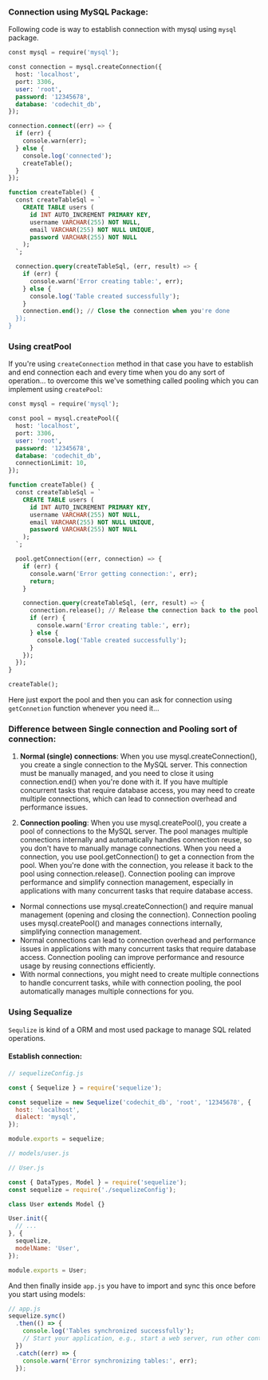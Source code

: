 ### Connection using MySQL Package:

Following code is way to establish connection with mysql using `mysql` package.

```sql
const mysql = require('mysql');

const connection = mysql.createConnection({
  host: 'localhost',
  port: 3306,
  user: 'root',
  password: '12345678',
  database: 'codechit_db',
});

connection.connect((err) => {
  if (err) {
    console.warn(err);
  } else {
    console.log('connected');
    createTable();
  }
});

function createTable() {
  const createTableSql = `
    CREATE TABLE users (
      id INT AUTO_INCREMENT PRIMARY KEY,
      username VARCHAR(255) NOT NULL,
      email VARCHAR(255) NOT NULL UNIQUE,
      password VARCHAR(255) NOT NULL
    );
  `;

  connection.query(createTableSql, (err, result) => {
    if (err) {
      console.warn('Error creating table:', err);
    } else {
      console.log('Table created successfully');
    }
    connection.end(); // Close the connection when you're done
  });
}
```

### Using creatPool

If you're using `createConnection` method in that case you have to establish and end connection each and every time when you do any sort of operation... to overcome this we've something called pooling which you can implement using `createPool`:

```sql
const mysql = require('mysql');

const pool = mysql.createPool({
  host: 'localhost',
  port: 3306,
  user: 'root',
  password: '12345678',
  database: 'codechit_db',
  connectionLimit: 10,
});

function createTable() {
  const createTableSql = `
    CREATE TABLE users (
      id INT AUTO_INCREMENT PRIMARY KEY,
      username VARCHAR(255) NOT NULL,
      email VARCHAR(255) NOT NULL UNIQUE,
      password VARCHAR(255) NOT NULL
    );
  `;

  pool.getConnection((err, connection) => {
    if (err) {
      console.warn('Error getting connection:', err);
      return;
    }

    connection.query(createTableSql, (err, result) => {
      connection.release(); // Release the connection back to the pool
      if (err) {
        console.warn('Error creating table:', err);
      } else {
        console.log('Table created successfully');
      }
    });
  });
}

createTable();
```

Here just export the pool and then you can ask for connection using `getConnetion` function 
whenever you need it...

### Difference between Single connection and Pooling sort of connection:

1. **Normal (single) connections**: When you use mysql.createConnection(), you create a single connection to the MySQL server. This connection must be manually managed, and you need to close it using connection.end() when you're done with it. If you have multiple concurrent tasks that require database access, you may need to create multiple connections, which can lead to connection overhead and performance issues.

2. **Connection pooling**: When you use mysql.createPool(), you create a pool of connections to the MySQL server. The pool manages multiple connections internally and automatically handles connection reuse, so you don't have to manually manage connections. When you need a connection, you use pool.getConnection() to get a connection from the pool. When you're done with the connection, you release it back to the pool using connection.release(). Connection pooling can improve performance and simplify connection management, especially in applications with many concurrent tasks that require database access.

- Normal connections use mysql.createConnection() and require manual management (opening and closing the connection). Connection pooling uses mysql.createPool() and manages connections internally, simplifying connection management.
- Normal connections can lead to connection overhead and performance issues in applications with many concurrent tasks that require database access. Connection pooling can improve performance and resource usage by reusing connections efficiently.
- With normal connections, you might need to create multiple connections to handle concurrent tasks, while with connection pooling, the pool automatically manages multiple connections for you.


### Using Sequalize

`Sequlize` is kind of a ORM and most used package to manage SQL related operations.

#### Establish connection:

```js
// sequelizeConfig.js

const { Sequelize } = require('sequelize');

const sequelize = new Sequelize('codechit_db', 'root', '12345678', {
  host: 'localhost',
  dialect: 'mysql',
});

module.exports = sequelize;
```

```js
// models/user.js

// User.js

const { DataTypes, Model } = require('sequelize');
const sequelize = require('./sequelizeConfig');

class User extends Model {}

User.init({
  // ...
}, {
  sequelize,
  modelName: 'User',
});

module.exports = User;
```

And then finally inside `app.js` you have to import and sync this once before you start using models:

```js
// app.js
sequelize.sync()
  .then(() => {
    console.log('Tables synchronized successfully');
    // Start your application, e.g., start a web server, run other controllers, etc.
  })
  .catch((err) => {
    console.warn('Error synchronizing tables:', err);
  });
```


